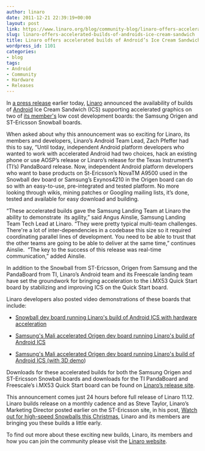```yaml
---
author: linaro
date: 2011-12-21 22:39:19+00:00
layout: post
link: https://www.linaro.org/blog/community-blog/linaro-offers-accelerated-builds-of-androids-ice-cream-sandwich/
slug: linaro-offers-accelerated-builds-of-androids-ice-cream-sandwich
title: Linaro offers accelerated builds of Android’s Ice Cream Sandwich
wordpress_id: 1101
categories:
- blog
tags:
- Android
- Community
- Hardware
- Releases
---
```


In [a press release](http://www.linaro.org/accelerated-builds-of-android-ice-cream-sandwich-now-available-on-linaro-member-boards/) earlier today, [Linaro](http://www.linaro.org/) announced the availability of builds of [Android](http://www.android.com/) Ice Cream Sandwich (ICS) supporting accelerated graphics on two of [its member's](http://www.linaro.org/members/) low cost development boards: the Samsung Origen and ST-Ericsson Snowball boards.

When asked about why this announcement was so exciting for Linaro, its members and developers, Linaro’s Android Team Lead, Zach Pfeffer had this to say, “Until today, independent Android platform developers who wanted to work with accelerated Android had two choices, hack an existing phone or use AOSP’s release or Linaro’s release for the Texas Instrument’s (TI’s) PandaBoard release. Now, independent Android platform developers who want to base products on St-Ericsson’s NovaTM A9500 used in the Snowball dev board or Samsung’s Exynos4210 in the Origen board can do so with an easy-to-use, pre-integrated and tested platform. No more looking through wikis, mining patches or Googling mailing lists, it’s done, tested and available for easy download and building.

“These accelerated builds gave the Samsung Landing Team at Linaro the ability to demonstrate  its agility,” said Angus Ainslie, Samsung Landing Team Tech Lead at Linaro. “They were pretty typical multi-team challenges. There're a lot of inter-dependencies in a codebase this size so it required coordinating parallel lines of development. You need to be able to trust that the other teams are going to be able to deliver at the same time,” continues Ainslie.  “The key to the success of this release was real-time communication,” added Ainslie.

In addition to the Snowball from ST-Ericsson, Origen from Samsung and the PandaBoard from TI, Linaro’s Android team and its Freescale landing team have set the groundwork for bringing acceleration to the i.MX53 Quick Start board by stabilizing and improving ICS on the Quick Start board.

Linaro developers also posted video demonstrations of these boards that include:

  * [Snowball dev board running Linaro's build of Android ICS with hardware acceleration](http://youtu.be/XPFy2MFbUys)


  * [Samsung's Mali accelerated Origen dev board running Linaro's build of Android ICS](http://youtu.be/whpaltVa3pQ)


  * [Samsung's Mali accelerated Origen dev board running Linaro's build of Android ICS (with 3D demo](http://youtu.be/7_MCLKmXDFA))


Downloads for these accelerated builds for both the Samsung Origen and ST-Ericsson Snowball boards and downloads for the TI PandaBoard and Freescale’s i.MX53 Quick Start board can be found on [Linaro’s release site](http://releases.linaro.org/).

This announcement comes just 24 hours before full release of Linaro 11.12. Linaro builds release on a monthly cadence and as Steve Taylor, Linaro’s Marketing Director posted earlier on the ST-Ericsson site, in his post, [Watch out for high-speed Snowballs this Christmas](http://blog.stericsson.com/blog/2011/12/st-ericsson-general/watch-out-for-high-speed-snowballs-this-christmas/), Linaro and its members are bringing you these builds a little early.

To find out more about these exciting new builds, Linaro, its members and how you can join the community please visit the [Linaro website](http://www.linaro.org/).
